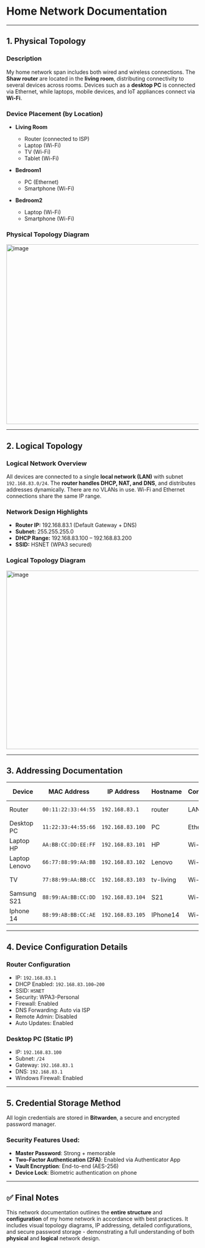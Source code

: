 # Home Network Documentation

---

## 1. Physical Topology

###  Description

My home network span includes both wired and wireless connections. The **Shaw router** are located in the **living room**, distributing connectivity to several devices across rooms. Devices such as a **desktop PC** is connected via Ethernet, while laptops, mobile devices, and IoT appliances connect via **Wi-Fi**.

### Device Placement (by Location)

- **Living Room**  
  - Router (connected to ISP)
  - Laptop (Wi-Fi)
  - TV (Wi-Fi)
  - Tablet (Wi-Fi)
- **Bedroom1**
  - PC (Ethernet)
  - Smartphone (Wi-Fi)

- **Bedroom2**
  - Laptop (Wi-Fi)
  - Smartphone (Wi-Fi)

### Physical Topology Diagram

<img width="851" height="471" alt="image" src="https://github.com/user-attachments/assets/c622a1c8-edaa-4e4a-a4b2-a66304820c25" />

---

## 2. Logical Topology

### Logical Network Overview

All devices are connected to a single **local network (LAN)** with subnet `192.168.83.0/24`. The **router handles DHCP, NAT, and DNS**, and distributes addresses dynamically. There are no VLANs in use. Wi-Fi and Ethernet connections share the same IP range.

### Network Design Highlights

- **Router IP:** 192.168.83.1 (Default Gateway + DNS)
- **Subnet:** 255.255.255.0 
- **DHCP Range:** 192.168.83.100 – 192.168.83.200
- **SSID:** HSNET (WPA3 secured)


### Logical Topology Diagram

<img width="741" height="468" alt="image" src="https://github.com/user-attachments/assets/f8c60b96-b932-4a5a-900c-fbfcd09f9a14" />



---

## 3.  Addressing Documentation

| Device         | MAC Address        | IP Address       | Hostname     | Connection | Assigned By | Notes               |
|----------------|--------------------|------------------|--------------|------------|-------------|----------------------|
| Router         | `00:11:22:33:44:55`| `192.168.83.1`    | router       | LAN        | Static      | Gateway + DHCP/DNS   |
| Desktop PC     | `11:22:33:44:55:66`| `192.168.83.100`  |   PC    | Ethernet   | Static      | Used for work        |
| Laptop HP       | `AA:BB:CC:DD:EE:FF`| `192.168.83.101`  | HP            | Wi-Fi      | DHCP        |Home use       |
|  Laptop Lenovo  | `66:77:88:99:AA:BB`| `192.168.83.102`  | Lenovo     | Wi-Fi   | DHCP              | Personal Use  |
| TV             | `77:88:99:AA:BB:CC`| `192.168.83.103`  | tv-living    | Wi-Fi      | DHCP        | Streaming Services   |
| Samsung S21    | `88:99:AA:BB:CC:DD`| `192.168.83.104`  | S21       | Wi-Fi      | DHCP        | Personal phone       |
| Iphone 14        | `88:99:AB:BB:CC:AE` | `192.168.83.105`   |  IPhone14 | Wi-Fi       | DHCP      |  Personal phone    |

---

## 4.  Device Configuration Details

###  Router Configuration

- IP: `192.168.83.1`
- DHCP Enabled: `192.168.83.100–200`
- SSID: `HSNET`
- Security: WPA3-Personal
- Firewall: Enabled
- DNS Forwarding: Auto via ISP
- Remote Admin: Disabled
- Auto Updates: Enabled

### Desktop PC (Static IP)

- IP: `192.168.83.100`
- Subnet: `/24`
- Gateway: `192.168.83.1`
- DNS: `192.168.83.1`
- Windows Firewall: Enabled


---

## 5.  Credential Storage Method

All login credentials are stored in **Bitwarden**, a secure and encrypted password manager.

### Security Features Used:

- **Master Password**: Strong + memorable
- **Two-Factor Authentication (2FA)**: Enabled via Authenticator App
- **Vault Encryption**: End-to-end (AES-256)
- **Device Lock**: Biometric authentication on phone


---

## ✅ Final Notes

This network documentation outlines the **entire structure** and **configuration** of my home network in accordance with best practices. It includes visual topology diagrams, IP addressing, detailed configurations, and secure password storage - demonstrating a full understanding of both **physical** and **logical** network design.





